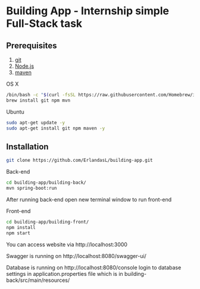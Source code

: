 # Building App - Internship simple Full-Stack task
## Prerequisites
1. [git](https://git-scm.com/book/en/v2/Getting-Started-Installing-Git)
2. [Node.js](https://nodejs.org/)
3. [maven](https://maven.apache.org/install.html)

OS X
```sh
/bin/bash -c "$(curl -fsSL https://raw.githubusercontent.com/Homebrew/install/HEAD/install.sh)"
brew install git npm mvn
```

Ubuntu
```sh
sudo apt-get update -y
sudo apt-get install git npm maven -y
```

## Installation
```sh
git clone https://github.com/ErlandasL/building-app.git
```
Back-end
```sh
cd building-app/building-back/
mvn spring-boot:run
```
After running back-end open new terminal window to run front-end

Front-end 
```sh
cd building-app/building-front/
npm install
npm start
```

You can access website via http://localhost:3000

Swagger is running on http://localhost:8080/swagger-ui/

Database is running on http://localhost:8080/console login to database settings in application.properties file which is in building-back/src/main/resources/
